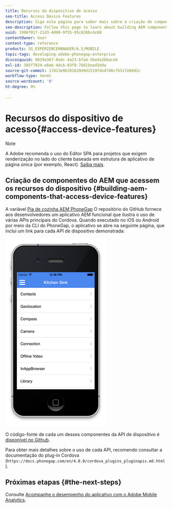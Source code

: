 ```yaml
---
title: Recursos do dispositivo de acesso
seo-title: Access Device Features
description: Siga esta página para saber mais sobre a criação de componentes do AEM que acessam os recursos do dispositivo. O repositório do AEM PhoneGap Kitchen Sink Github fornece aos desenvolvedores um aplicativo AEM funcional que ilustra o uso de várias APIs principais do Cordova.
seo-description: Follow this page to learn about building AEM components that access device features. The AEM PhoneGap Kitchen Sink Github repository provides developers with a functional AEM app that illustrates the use of a number of core Cordova APIs.
uuid: 1996f017-21d3-4d90-9f55-95c626bc4c60
contentOwner: User
content-type: reference
products: SG_EXPERIENCEMANAGER/6.5/MOBILE
topic-tags: developing-adobe-phonegap-enterprise
discoiquuid: 0019e367-8edc-4a23-bfa4-5beda266ace6
exl-id: 385f7924-e8ab-4dcb-83f0-7b81bead3dda
source-git-commit: 17d13e9b201629d9d1519fde4740cf651fe89d2c
workflow-type: tm+mt
source-wordcount: '0'
ht-degree: 0%

---
```


# Recursos do dispositivo de acesso{#access-device-features}

>[!NOTE]
>
>A Adobe recomenda o uso do Editor SPA para projetos que exigem renderização no lado do cliente baseada em estrutura de aplicativo de página única (por exemplo, React). [Saiba mais](/help/sites-developing/spa-overview.md).

## Criação de componentes do AEM que acessem os recursos do dispositivo {#building-aem-components-that-access-device-features}

A variável [Pia de cozinha AEM PhoneGap](https://github.com/blefebvre/aem-phonegap-kitchen-sink) O repositório do GitHub fornece aos desenvolvedores um aplicativo AEM funcional que ilustra o uso de várias APIs principais do Cordova. Quando executado no iOS ou Android por meio da CLI do PhoneGap, o aplicativo se abre na seguinte página, que inclui um link para cada API de dispositivo demonstrada:

![chlimage_1-107](assets/chlimage_1-107.png)

O código-fonte de cada um desses componentes da API de dispositivo é [disponível no Github](https://github.com/blefebvre/aem-phonegap-kitchen-sink/tree/master/content/src/main/content/jcr_root/apps/brucelefebvre/kitchen-sink/components).

Para obter mais detalhes sobre o uso de cada API, recomendo consultar a documentação do plug-in Cordova (`https://docs.phonegap.com/en/4.0.0/cordova_plugins_pluginapis.md.html`).

## Próximas etapas {#the-next-steps}

Consulte [Acompanhe o desempenho do aplicativo com o Adobe Mobile Analytics](/help/mobile/phonegap-intro-to-app-analytics.md).
